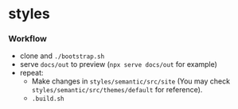 # styles

### Workflow

- clone and `./bootstrap.sh`
- serve `docs/out` to preview (`npx serve docs/out` for example)
- repeat:
  - Make changes in `styles/semantic/src/site` (You may check `styles/semantic/src/themes/default` for reference).
  - `.build.sh`
